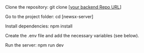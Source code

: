Clone the repository: git clone [[your backend Repo URL](https://github.com/abdulkader33447/newsx-server)]

Go to the project folder: cd [newsx-server]

Install dependencies: npm install

Create the .env file and add the necessary variables (see below).

Run the server:  npm run dev